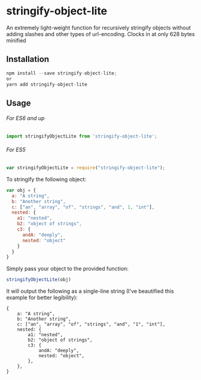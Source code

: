 # stringify-object-lite
An extremely light-weight function for recursively stringify objects without adding slashes and other types of url-encoding. Clocks in at only 628 bytes minified

## Installation

```javascript
npm install --save stringify-object-lite;
or
yarn add stringify-object-lite
```

## Usage

###### For ES6 and up
```javascript
import stringifyObjectLite from 'stringify-object-lite';
```

###### For ES5
```javascript
var stringifyObjectLite = require("stringify-object-lite");
```

To stringify the following object:

```javascript
var obj = {
  a: "A string",
  b: "Another string",
  c: ["an", "array", "of", "strings", "and", 1, "int"],
  nested: {
    a1: "nested",
    b2: "object of strings",
    c3: {
      andA: "deeply",
      nested: "object"
    }
  }
}
```

Simply pass your object to the provided function:

```javascript
stringifyObjectLite(obj)
```

It will output the following as a single-line string (I've beautified this example for better legibility):

```
{
    a: "A string",
    b: "Another string",
    c: ["an", "array", "of", "strings", "and", "1", "int"],
    nested: {
        a1: "nested",
        b2: "object of strings",
        c3: {
            andA: "deeply",
            nested: "object",
        },
    },
}
```
